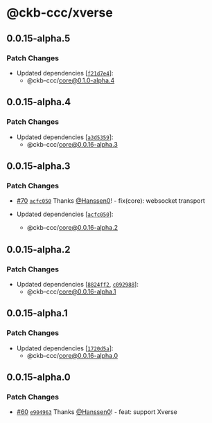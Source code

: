# @ckb-ccc/xverse

## 0.0.15-alpha.5

### Patch Changes

- Updated dependencies [[`f21d7e4`](https://github.com/ckb-ecofund/ccc/commit/f21d7e4cf422edab4a836ef6d678b620594fef8d)]:
  - @ckb-ccc/core@0.1.0-alpha.4

## 0.0.15-alpha.4

### Patch Changes

- Updated dependencies [[`a3d5359`](https://github.com/ckb-ecofund/ccc/commit/a3d53595f6dd11f2f59cdf0086b3d7ce558a2fdd)]:
  - @ckb-ccc/core@0.0.16-alpha.3

## 0.0.15-alpha.3

### Patch Changes

- [#70](https://github.com/ckb-ecofund/ccc/pull/70) [`acfc050`](https://github.com/ckb-ecofund/ccc/commit/acfc0502cd6beb48b9310dec8411dcd630507366) Thanks [@Hanssen0](https://github.com/Hanssen0)! - fix(core): websocket transport

- Updated dependencies [[`acfc050`](https://github.com/ckb-ecofund/ccc/commit/acfc0502cd6beb48b9310dec8411dcd630507366)]:
  - @ckb-ccc/core@0.0.16-alpha.2

## 0.0.15-alpha.2

### Patch Changes

- Updated dependencies [[`8824ff2`](https://github.com/ckb-ecofund/ccc/commit/8824ff27af3b76186f1a7d6db8c907cd66f09d6a), [`c092988`](https://github.com/ckb-ecofund/ccc/commit/c092988e7765b9ac79498d6bd72a6a2f62859b6f)]:
  - @ckb-ccc/core@0.0.16-alpha.1

## 0.0.15-alpha.1

### Patch Changes

- Updated dependencies [[`1720d5a`](https://github.com/ckb-ecofund/ccc/commit/1720d5a398543f1c6e24763eeaf15d84cd2214bf)]:
  - @ckb-ccc/core@0.0.16-alpha.0

## 0.0.15-alpha.0

### Patch Changes

- [#60](https://github.com/ckb-ecofund/ccc/pull/60) [`e904963`](https://github.com/ckb-ecofund/ccc/commit/e904963a16f12c410d861eb3ae01b87d68cb3e34) Thanks [@Hanssen0](https://github.com/Hanssen0)! - feat: support Xverse
